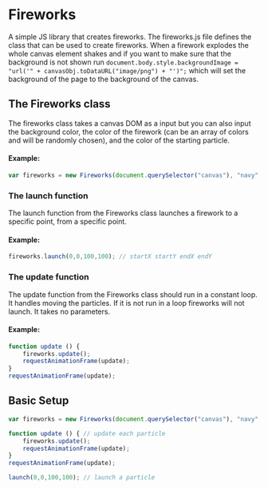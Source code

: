 # Fireworks
A simple JS library that creates fireworks. The fireworks.js file defines the class that can be used to create fireworks. When a firework explodes the whole canvas element shakes and if you want to make sure that the background is not shown  run `document.body.style.backgroundImage = "url('" + canvasObj.toDataURL("image/png") + "')";` which will set the background of the page to the background of the canvas.
## The Fireworks class
The fireworks class takes a canvas DOM as a input but you can also input the background color, the color of the firework (can be an array of colors and will be randomly chosen), and the color of the starting particle.
#### Example:
```javascript
var fireworks = new Fireworks(document.querySelector("canvas"), "navy", "darkgreen", "red"); // canvas dom, background color, main color, launcher color
```
### The launch function
The launch function from the Fireworks class launches a firework to a specific point, from a specific point.
#### Example:
```javascript
fireworks.launch(0,0,100,100); // startX startY endX endY
```
### The update function
The update function from the Fireworks class should run in a constant loop. It handles moving the particles. If it is not run in a loop fireworks will not launch. It takes no parameters.
#### Example:
```javascript
function update () {
    fireworks.update();
    requestAnimationFrame(update);
}
requestAnimationFrame(update);
```
## Basic Setup
```javascript
var fireworks = new Fireworks(document.querySelector("canvas"), "navy", "darkgreen", "red"); // create the firework object

function update () { // update each particle
    fireworks.update();
    requestAnimationFrame(update);
}
requestAnimationFrame(update);

launch(0,0,100,100); // launch a particle
```
